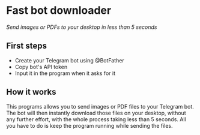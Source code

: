 # Fast bot downloader

<i>Send images or PDFs to your desktop in less than 5 seconds</i>

<h2>First steps</h2>
<ul>
  <li>Create your Telegram bot using @BotFather</li>
  <li>Copy bot's API token</li>
  <li>Input it in the program when it asks for it</li>
</ul>

<h2>How it works</h2>
This programs allows you to send images or PDF files to your Telegram bot. The bot will then instantly download those files on your desktop, without any further effort, with the whole process taking less than 5 seconds. All you have to do is keep the program running while sending the files.

